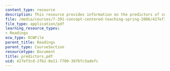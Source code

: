 ```yaml
---
content_type: resource
description: This resource provides information on the predictors of success in college.
file: /media/courses/7-391-concept-centered-teaching-spring-2006/427ef3cd2fb28e1177093976fc3adefc_predictors.pdf
file_type: application/pdf
learning_resource_types:
- Readings
ocw_type: OCWFile
parent_title: Readings
parent_type: CourseSection
resourcetype: Document
title: predictors.pdf
uid: 427ef3cd-2fb2-8e11-7709-3976fc3adefc
---
```

